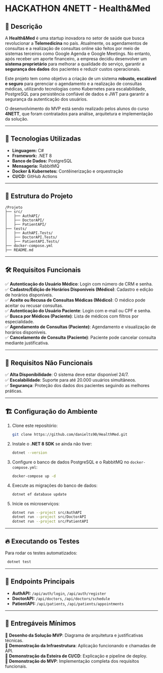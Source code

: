 # HACKATHON 4NETT - Health&Med

## 📌 Descrição
A **Health&Med** é uma startup inovadora no setor de saúde que busca revolucionar a **Telemedicina** no país. Atualmente, os agendamentos de consultas e a realização de consultas online são feitos por meio de sistemas terceiros como Google Agenda e Google Meetings. No entanto, após receber um aporte financeiro, a empresa decidiu desenvolver um **sistema proprietário** para melhorar a qualidade do serviço, garantir a **segurança dos dados** dos pacientes e reduzir custos operacionais.

Este projeto tem como objetivo a criação de um sistema **robusto, escalável e seguro** para gerenciar o agendamento e a realização de consultas médicas, utilizando tecnologias como Kubernetes para escalabilidade, PostgreSQL para persistência confiável de dados e JWT para garantir a segurança da autenticação dos usuários.

O desenvolvimento do MVP está sendo realizado pelos alunos do curso **4NETT**, que foram contratados para análise, arquitetura e implementação da solução.

---
## 🚀 Tecnologias Utilizadas
- **Linguagem:** C#
- **Framework:** .NET 8
- **Banco de Dados:** PostgreSQL
- **Mensageria:** RabbitMQ
- **Docker & Kubernetes:** Contêinerização e orquestração
- **CI/CD:** GitHub Actions

---
## 📂 Estrutura do Projeto
```
/Projeto
├── src/
│   ├── AuthAPI/
│   ├── DoctorAPI/
│   ├── PatientAPI/
├── tests/
│   ├── AuthAPI.Tests/
│   ├── DoctorAPI.Tests/
│   ├── PatientAPI.Tests/
├── docker-compose.yml
├── README.md
```

---
## 🛠️ Requisitos Funcionais
✅ **Autenticação do Usuário Médico**: Login com número de CRM e senha.  
✅ **Cadastro/Edição de Horários Disponíveis (Médico)**: Cadastro e edição de horários disponíveis.  
✅ **Aceite ou Recusa de Consultas Médicas (Médico)**: O médico pode aceitar ou recusar consultas.  
✅ **Autenticação do Usuário Paciente**: Login com e-mail ou CPF e senha.  
✅ **Busca por Médicos (Paciente)**: Lista de médicos com filtros por especialidade.  
✅ **Agendamento de Consultas (Paciente)**: Agendamento e visualização de horários disponíveis.  
✅ **Cancelamento de Consulta (Paciente)**: Paciente pode cancelar consulta mediante justificativa.  

---
## 🔧 Requisitos Não Funcionais
✅ **Alta Disponibilidade**: O sistema deve estar disponível 24/7.  
✅ **Escalabilidade**: Suporte para até 20.000 usuários simultâneos.  
✅ **Segurança**: Proteção dos dados dos pacientes seguindo as melhores práticas.  

---
## 🏗️ Configuração do Ambiente
1. Clone este repositório:
   ```sh
   git clone https://github.com/danielts90/HealthMed.git
   ```
2. Instale o **.NET 8 SDK** se ainda não tiver:
   ```sh
   dotnet --version
   ```
3. Configure o banco de dados PostgreSQL e o RabbitMQ no `docker-compose.yml`:
   ```sh
   docker-compose up -d
   ```
4. Execute as migrações do banco de dados:
   ```sh
   dotnet ef database update
   ```
5. Inicie os microserviços:
   ```sh
   dotnet run --project src/AuthAPI
   dotnet run --project src/DoctorAPI
   dotnet run --project src/PatientAPI
   ```

---
## 🔥 Executando os Testes
Para rodar os testes automatizados:
```sh
 dotnet test
```

---
## 📡 Endpoints Principais
- **AuthAPI:** `/api/auth/login`, `/api/auth/register`
- **DoctorAPI:** `/api/doctors`, `/api/doctors/schedule`
- **PatientAPI:** `/api/patients`, `/api/patients/appointments`

---
## 📜 Entregáveis Mínimos
🔹 **Desenho da Solução MVP**: Diagrama de arquitetura e justificativas técnicas.  
🔹 **Demonstração da Infraestrutura**: Aplicação funcionando e chamadas de API.  
🔹 **Demonstração da Esteira de CI/CD**: Explicação e pipeline de deploy.  
🔹 **Demonstração do MVP**: Implementação completa dos requisitos funcionais.  

